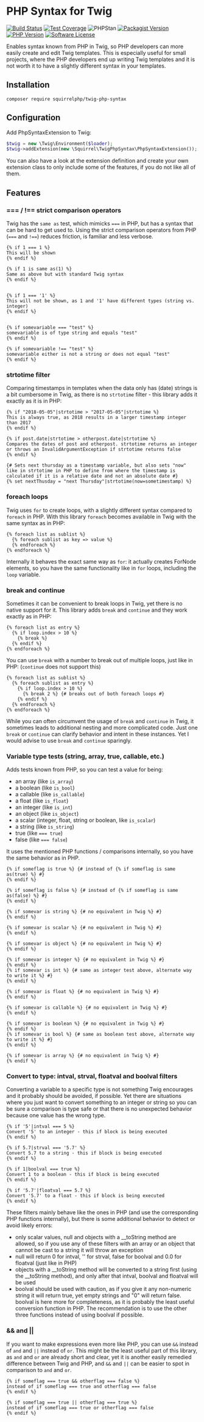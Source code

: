 PHP Syntax for Twig
===================

[![Build Status](https://img.shields.io/travis/com/squirrelphp/twig-php-syntax.svg)](https://travis-ci.com/squirrelphp/twig-php-syntax) [![Test Coverage](https://api.codeclimate.com/v1/badges/56ed1e15544f2bb7609e/test_coverage)](https://codeclimate.com/github/squirrelphp/twig-php-syntax/test_coverage) ![PHPStan](https://img.shields.io/badge/style-level%208-success.svg?style=flat-round&label=phpstan) [![Packagist Version](https://img.shields.io/packagist/v/squirrelphp/twig-php-syntax.svg?style=flat-round)](https://packagist.org/packages/squirrelphp/twig-php-syntax) [![PHP Version](https://img.shields.io/packagist/php-v/squirrelphp/twig-php-syntax.svg)](https://packagist.org/packages/squirrelphp/twig-php-syntax) [![Software License](https://img.shields.io/badge/license-MIT-success.svg?style=flat-round)](LICENSE)

Enables syntax known from PHP in Twig, so PHP developers can more easily create and edit Twig templates. This is especially useful for small projects, where the PHP developers end up writing Twig templates and it is not worth it to have a slightly different syntax in your templates.

Installation
------------

    composer require squirrelphp/twig-php-syntax

Configuration
-------------

Add PhpSyntaxExtension to Twig:

```php
$twig = new \Twig\Environment($loader);
$twig->addExtension(new \Squirrel\TwigPhpSyntax\PhpSyntaxExtension());
```

You can also have a look at the extension definition and create your own extension class to only include some of the features, if you do not like all of them.

Features
--------

### === / !== strict comparison operators

Twig has the `same as` test, which mimicks `===` in PHP, but has a syntax that can be hard to get used to. Using the strict comparison operators from PHP (`===` and `!==`) reduces friction, is familiar and less verbose.

```twig
{% if 1 === 1 %}
This will be shown
{% endif %}

{% if 1 is same as(1) %}
Same as above but with standard Twig syntax
{% endif %}


{% if 1 === '1' %}
This will not be shown, as 1 and '1' have different types (string vs. integer)
{% endif %}


{% if somevariable === "test" %}
somevariable is of type string and equals "test"
{% endif %}

{% if somevariable !== "test" %}
somevariable either is not a string or does not equal "test"
{% endif %}
```

### strtotime filter

Comparing timestamps in templates when the data only has (date) strings is a bit cumbersome in Twig, as there is no `strtotime` filter - this library adds it exactly as it is in PHP:

```twig
{% if "2018-05-05"|strtotime > "2017-05-05"|strtotime %}
This is always true, as 2018 results in a larger timestamp integer than 2017
{% endif %}

{% if post.date|strtotime > otherpost.date|strtotime %}
Compares the dates of post and otherpost. strtotime returns an integer
or throws an InvalidArgumentException if strtotime returns false
{% endif %}

{# Sets next thursday as a timestamp variable, but also sets "now"
like in strtotime in PHP to define from where the timestamp is
calculated if it is a relative date and not an absolute date #}
{% set nextThusday = "next Thursday"|strtotime(now=sometimestamp) %}
```

### foreach loops

Twig uses `for` to create loops, with a slightly different syntax compared to `foreach` in PHP. With this library `foreach` becomes available in Twig with the same syntax as in PHP:

```twig
{% foreach list as sublist %}
  {% foreach sublist as key => value %}
  {% endforeach %}
{% endforeach %}
```

Internally it behaves the exact same way as `for`: it actually creates ForNode elements, so you have the same functionality like in `for` loops, including the `loop` variable.

### break and continue

Sometimes it can be convenient to break loops in Twig, yet there is no native support for it. This library adds `break` and `continue` and they work exactly as in PHP:

```twig
{% foreach list as entry %}
  {% if loop.index > 10 %}
    {% break %}
  {% endif %}
{% endforeach %}
```

You can use `break` with a number to break out of multiple loops, just like in PHP: (`continue` does not support this)

```twig
{% foreach list as sublist %}
  {% foreach sublist as entry %}
    {% if loop.index > 10 %}
      {% break 2 %} {# breaks out of both foreach loops #}
    {% endif %}
  {% endforeach %}
{% endforeach %}
```

While you can often circumvent the usage of `break` and `continue` in Twig, it sometimes leads to additional nesting and more complicated code. Just one `break` or `continue` can clarify behavior and intent in these instances. Yet I would advise to use `break` and `continue` sparingly.

### Variable type tests (string, array, true, callable, etc.)

Adds tests known from PHP, so you can test a value for being:

 - an array (like `is_array`)
 - a boolean (like `is_bool`)
 - a callable (like `is_callable`)
 - a float (like `is_float`)
 - an integer (like `is_int`)
 - an object (like `is_object`)
 - a scalar (integer, float, string or boolean, like `is_scalar`)
 - a string (like `is_string`)
 - true (like `=== true`)
 - false (like `=== false`)

 It uses the mentioned PHP functions / comparisons internally, so you have the same behavior as in PHP.

```twig
{% if someflag is true %} {# instead of {% if someflag is same as(true) %} #}
{% endif %}

{% if someflag is false %} {# instead of {% if someflag is same as(false) %} #}
{% endif %}

{% if somevar is string %} {# no equivalent in Twig %} #}
{% endif %}

{% if somevar is scalar %} {# no equivalent in Twig %} #}
{% endif %}

{% if somevar is object %} {# no equivalent in Twig %} #}
{% endif %}

{% if somevar is integer %} {# no equivalent in Twig %} #}
{% endif %}
{% if somevar is int %} {# same as integer test above, alternate way to write it %} #}
{% endif %}

{% if somevar is float %} {# no equivalent in Twig %} #}
{% endif %}

{% if somevar is callable %} {# no equivalent in Twig %} #}
{% endif %}

{% if somevar is boolean %} {# no equivalent in Twig %} #}
{% endif %}
{% if somevar is bool %} {# same as boolean test above, alternate way to write it %} #}
{% endif %}

{% if somevar is array %} {# no equivalent in Twig %} #}
{% endif %}
```

### Convert to type: intval, strval, floatval and boolval filters

Converting a variable to a specific type is not something Twig encourages and it probably should be avoided, if possible. Yet there are situations where you just want to convert something to an integer or string so you can be sure a comparison is type safe or that there is no unexpected behavior because one value has the wrong type.

```twig
{% if '5'|intval === 5 %}
Convert '5' to an integer - this if block is being executed
{% endif %}

{% if 5.7|strval === '5.7' %}
Convert 5.7 to a string - this if block is being executed
{% endif %}

{% if 1|boolval === true %}
Convert 1 to a boolean - this if block is being executed
{% endif %}

{% if '5.7'|floatval === 5.7 %}
Convert '5.7' to a float - this if block is being executed
{% endif %}
```

These filters mainly behave like the ones in PHP (and use the corresponding PHP functions internally), but there is some additional behavior to detect or avoid likely errors:

- only scalar values, null and objects with a __toString method are allowed, so if you use any of these filters with an array or an object that cannot be cast to a string it will throw an exception
- null will return 0 for intval, '' for strval, false for boolval and 0.0 for floatval (just like in PHP)
- objects with a __toString method will be converted to a string first (using the __toString method), and only after that intval, boolval and floatval will be used
- boolval should be used with caution, as if you give it any non-numeric string it will return true, yet empty strings and "0" will return false. boolval is here more for completeness, as it is probably the least useful conversion function in PHP. The recommendation is to use the other three functions instead of using boolval if possible.

### && and ||

If you want to make expressions even more like PHP, you can use `&&` instead of `and` and `||` instead of `or`. This might be the least useful part of this library, as `and` and `or` are already short and clear, yet it is another easily remedied difference between Twig and PHP, and `&&` and `||` can be easier to spot in comparison to `and` and `or`.

```twig
{% if someflag === true && otherflag === false %}
instead of if someflag === true and otherflag === false
{% endif %}

{% if someflag === true || otherflag === true %}
instead of if someflag === true or otherflag === false
{% endif %}
```